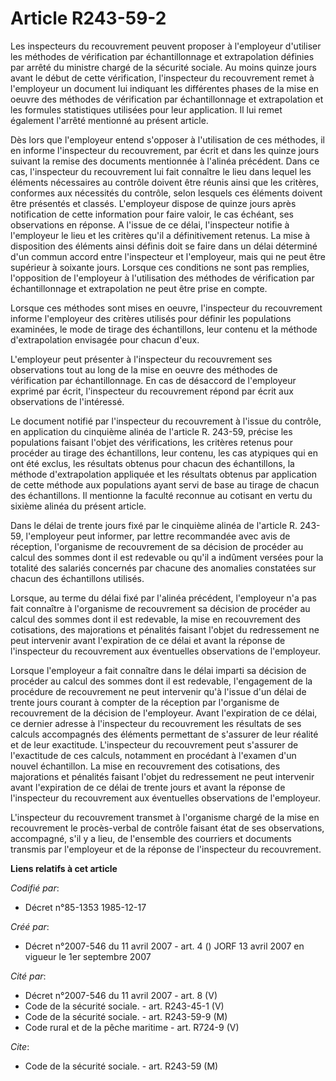 # Article R243-59-2

Les inspecteurs du recouvrement peuvent proposer à l'employeur d'utiliser les méthodes de vérification par échantillonnage et
extrapolation définies par arrêté du ministre chargé de la sécurité sociale. Au moins quinze jours avant le début de cette
vérification, l'inspecteur du recouvrement remet à l'employeur un document lui indiquant les différentes phases de la mise en
oeuvre des méthodes de vérification par échantillonnage et extrapolation et les formules statistiques utilisées pour leur
application. Il lui remet également l'arrêté mentionné au présent article.

Dès lors que l'employeur entend s'opposer à l'utilisation de ces méthodes, il en informe l'inspecteur du recouvrement, par
écrit et dans les quinze jours suivant la remise des documents mentionnée à l'alinéa précédent. Dans ce cas, l'inspecteur du
recouvrement lui fait connaître le lieu dans lequel les éléments nécessaires au contrôle doivent être réunis ainsi que les
critères, conformes aux nécessités du contrôle, selon lesquels ces éléments doivent être présentés et classés. L'employeur
dispose de quinze jours après notification de cette information pour faire valoir, le cas échéant, ses observations en
réponse. A l'issue de ce délai, l'inspecteur notifie à l'employeur le lieu et les critères qu'il a définitivement retenus. La
mise à disposition des éléments ainsi définis doit se faire dans un délai déterminé d'un commun accord entre l'inspecteur et
l'employeur, mais qui ne peut être supérieur à soixante jours. Lorsque ces conditions ne sont pas remplies, l'opposition de
l'employeur à l'utilisation des méthodes de vérification par échantillonnage et extrapolation ne peut être prise en compte.

Lorsque ces méthodes sont mises en oeuvre, l'inspecteur du recouvrement informe l'employeur des critères utilisés pour
définir les populations examinées, le mode de tirage des échantillons, leur contenu et la méthode d'extrapolation envisagée
pour chacun d'eux.

L'employeur peut présenter à l'inspecteur du recouvrement ses observations tout au long de la mise en oeuvre des méthodes de
vérification par échantillonnage. En cas de désaccord de l'employeur exprimé par écrit, l'inspecteur du recouvrement répond
par écrit aux observations de l'intéressé.

Le document notifié par l'inspecteur du recouvrement à l'issue du contrôle, en application du cinquième alinéa de l'article
R. 243-59, précise les populations faisant l'objet des vérifications, les critères retenus pour procéder au tirage des
échantillons, leur contenu, les cas atypiques qui en ont été exclus, les résultats obtenus pour chacun des échantillons, la
méthode d'extrapolation appliquée et les résultats obtenus par application de cette méthode aux populations ayant servi de
base au tirage de chacun des échantillons. Il mentionne la faculté reconnue au cotisant en vertu du sixième alinéa du présent
article.

Dans le délai de trente jours fixé par le cinquième alinéa de l'article R. 243-59, l'employeur peut informer, par lettre
recommandée avec avis de réception, l'organisme de recouvrement de sa décision de procéder au calcul des sommes dont il est
redevable ou qu'il a indûment versées pour la totalité des salariés concernés par chacune des anomalies constatées sur chacun
des échantillons utilisés.

Lorsque, au terme du délai fixé par l'alinéa précédent, l'employeur n'a pas fait connaître à l'organisme de recouvrement sa
décision de procéder au calcul des sommes dont il est redevable, la mise en recouvrement des cotisations, des majorations et
pénalités faisant l'objet du redressement ne peut intervenir avant l'expiration de ce délai et avant la réponse de
l'inspecteur du recouvrement aux éventuelles observations de l'employeur.

Lorsque l'employeur a fait connaître dans le délai imparti sa décision de procéder au calcul des sommes dont il est
redevable, l'engagement de la procédure de recouvrement ne peut intervenir qu'à l'issue d'un délai de trente jours courant à
compter de la réception par l'organisme de recouvrement de la décision de l'employeur. Avant l'expiration de ce délai, ce
dernier adresse à l'inspecteur du recouvrement les résultats de ses calculs accompagnés des éléments permettant de s'assurer
de leur réalité et de leur exactitude. L'inspecteur du recouvrement peut s'assurer de l'exactitude de ces calculs, notamment
en procédant à l'examen d'un nouvel échantillon. La mise en recouvrement des cotisations, des majorations et pénalités
faisant l'objet du redressement ne peut intervenir avant l'expiration de ce délai de trente jours et avant la réponse de
l'inspecteur du recouvrement aux éventuelles observations de l'employeur.

L'inspecteur du recouvrement transmet à l'organisme chargé de la mise en recouvrement le procès-verbal de contrôle faisant
état de ses observations, accompagné, s'il y a lieu, de l'ensemble des courriers et documents transmis par l'employeur et de
la réponse de l'inspecteur du recouvrement.

**Liens relatifs à cet article**

_Codifié par_:

  - Décret n°85-1353 1985-12-17

_Créé par_:

  - Décret n°2007-546 du 11 avril 2007 - art. 4 () JORF 13 avril 2007 en vigueur le 1er septembre 2007

_Cité par_:

  - Décret n°2007-546 du 11 avril 2007 - art. 8 (V)
  - Code de la sécurité sociale. - art. R243-45-1 (V)
  - Code de la sécurité sociale. - art. R243-59-9 (M)
  - Code rural et de la pêche maritime - art. R724-9 (V)

_Cite_:

  - Code de la sécurité sociale. - art. R243-59 (M)
